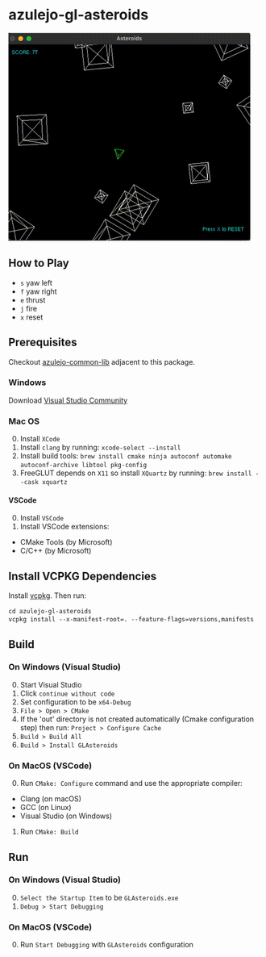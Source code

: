 # azulejo-gl-asteroids

![GLAsteroids.gif](./assets/GLAsteroids.gif)

## How to Play

- `s` yaw left
- `f` yaw right
- `e` thrust
- `j` fire
- `x` reset

## Prerequisites

Checkout [azulejo-common-lib](https://github.com/miclomba/azulejo-common-lib) adjacent to this package.

### Windows

Download [Visual Studio Community](https://visualstudio.microsoft.com/vs/community/)

### Mac OS

0. Install `XCode`
1. Install `clang` by running: `xcode-select --install`
2. Install build tools: `brew install cmake ninja autoconf automake autoconf-archive libtool pkg-config`
3. FreeGLUT depends on `X11` so install `XQuartz` by running: `brew install --cask xquartz`

#### VSCode

0. Install `VSCode`
1. Install VSCode extensions:

- CMake Tools (by Microsoft)
- C/C++ (by Microsoft)

## Install VCPKG Dependencies

Install [vcpkg](https://github.com/microsoft/vcpkg). Then run:

```
cd azulejo-gl-asteroids
vcpkg install --x-manifest-root=. --feature-flags=versions,manifests
```

## Build

### On Windows (Visual Studio)

0. Start Visual Studio
1. Click `continue without code`
2. Set configuration to be `x64-Debug`
3. `File > Open > CMake`
4. If the 'out' directory is not created automatically (Cmake configuration step) then run: `Project > Configure Cache`
5. `Build > Build All`
6. `Build > Install GLAsteroids`

### On MacOS (VSCode)

0. Run `CMake: Configure` command and use the appropriate compiler:

- Clang (on macOS)
- GCC (on Linux)
- Visual Studio (on Windows)

1. Run `CMake: Build`

## Run

### On Windows (Visual Studio)

0. `Select the Startup Item` to be `GLAsteroids.exe`
1. `Debug > Start Debugging`

### On MacOS (VSCode)

0. Run `Start Debugging` with `GLAsteroids` configuration
